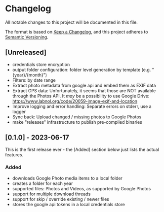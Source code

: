 # Changelog

All notable changes to this project will be documented in this file.

The format is based on [Keep a Changelog](https://keepachangelog.com/en/1.0.0/),
and this project adheres to [Semantic Versioning](https://semver.org/spec/v2.0.0.html).

## [Unreleased]

- credentials store encryption
- output folder configuration: folder level generation by template (e.g. "{year}/{month}")
- Filters: by date range
- Extract photo metadata from google api and embed them as EXIF data
- Extract GPS data: Unfortunately, it seems that those are NOT available through the Photos API. It _may_ be a possibility to
  use Google Drive: https://www.labnol.org/code/20059-image-exif-and-location
- Improve logging and error handling: Separate errors on stderr, use a logger
- Sync back: Upload changed / missing photos to Google Photos
- make "releases" infrastructure to publish pre-compiled binaries

## [0.1.0] - 2023-06-17

This is the first release ever - the [Added] section below just lists the actual features.

### Added

- downloads Google Photo media items to a local folder
- creates a folder for each year
- supported files: Photos and Videos, as supported by Google Photos
- support for multiple download threads
- support for skip / override existing / newer files
- stores the google api tokens in a local credentials store
